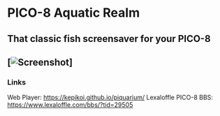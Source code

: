 PICO-8 Aquatic Realm
====================

## That classic fish screensaver for your PICO-8
[![Screenshot](https://github.com/kepikoi/piquarium/raw/master/screenshot.gif)]
---


### Links
Web Player: <https://kepikoi.github.io/piquarium/>
Lexaloffle PICO-8 BBS: <https://www.lexaloffle.com/bbs/?tid=29505>